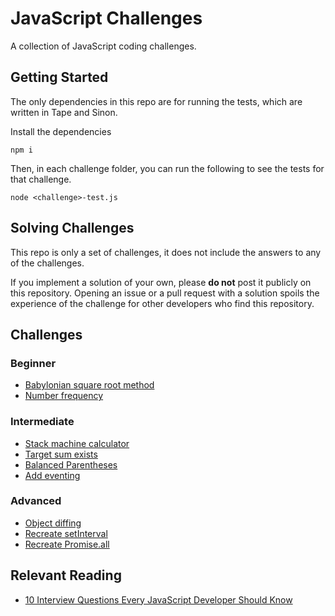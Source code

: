 # JavaScript Challenges

A collection of JavaScript coding challenges.

## Getting Started

The only dependencies in this repo are for running the tests, which are written
in Tape and Sinon.

Install the dependencies

```
npm i
```

Then, in each challenge folder, you can run the following to see the tests for
that challenge.

```
node <challenge>-test.js
```

## Solving Challenges

This repo is only a set of challenges, it does not include the answers to any of
the challenges.

If you implement a solution of your own, please **do not** post it publicly on
this repository. Opening an issue or a pull request with a solution spoils the
experience of the challenge for other developers who find this repository.

## Challenges

### Beginner

* [Babylonian square root method](/babylonian-method/)
* [Number frequency](/number-frequency/)

### Intermediate

* [Stack machine calculator](/stack-machine-calculator/)
* [Target sum exists](/target-sum-exists/)
* [Balanced Parentheses](/balanced-parens/)
* [Add eventing](/add-eventing/)

### Advanced

* [Object diffing](/object-diff/)
* [Recreate setInterval](/recreate-setinterval/)
* [Recreate Promise.all](/promise-dot-all/)

## Relevant Reading

* [10 Interview Questions Every JavaScript Developer Should Know][js interview questions article]

[js interview questions article]: https://medium.com/javascript-scene/10-interview-questions-every-javascript-developer-should-know-6fa6bdf5ad95
